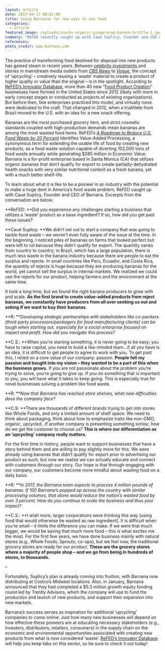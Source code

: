 ```yaml
---
layout: article
date: 2017-04-17 00:01:00
title: Going Barnanas for new ways to use food
categories:
  - article
featured_image: /uploads/snacks-organic-gingersnap-banana-brittle-1.jpg
summary: "ReFED recently caught up with Caue Suplicy, Founder and CEO of Barnana, to learn what its like being a pioneer in the 'edible upcycling' industry."
references:
photo_credit: www.barnana.com
---
```



The practice of transforming food destined for disposal into new products has gained steam in recent years. Between [celebrity investments](https://wtrmlnwtr.com/press) and stories in mainstream media outlets from [*CBS News*](http://www.cbsnews.com/news/startup-competition-a-launch-pad-for-culinary-entrepreneurs/) to [*Vogue*](http://www.vogue.com/13496700/juice-ugly-produce-food-waste-misfit/), the concept of ‘upcycling’ – creatively reusing a ‘waste’ material to create a product of higher quality or value than the original – is in the spotlight. According to [ReFED’s Innovator Database](www.refed.com/innovators), more than 40 new “[Food Product Creation](http://www.refed.com/tools/innovator-database/innovators#active_tab=innovatorList)” businesses have formed in the United States since 2012 (likely with more in early concept stages or conducted as projects of existing organizations). But before then, few enterprises practiced this model, and virtually none were dedicated to the craft. That changed in 2012, when a triathlete from Brazil moved to the U.S. with an idea for a new snack offering.

Bananas are the most purchased grocery item, and strict cosmetic standards coupled with high-production demands mean bananas are among the most wasted food items. ReFED’s [*A Roadmap to Reduce U.S. Food Waste by 20 Percent*](http://refed.com/download) identifies Value-Added Processing, a synonymous term for extending the usable life of food by creating new products, as a food waste solution capable of diverting 102,000 tons of food waste annually while generating $285 million in Economic Value. Barnana is a for-profit enterprise based in Santa Monica (CA) that utilizes organic bananas that don’t qualify for export to create partially-dehydrated health snacks with very similar nutritional content as a fresh banana, yet with a much better shelf-life.

To learn about what it is like to be a pioneer in an industry with the potential to make a huge dent in America’s food waste problem, ReFED caught up with Cau&eacute; Suplicy, Founder and CEO of Barnana. Excerpts from the conversation are below.

**ReFED:&nbsp;**Did you experience any challenges starting a business that utilizes a ‘waste’ product as a base ingredient? If so, how did you get past these issues?

**Cau&eacute; Suplicy:&nbsp;**We didn’t set out to start a company that was going to tackle food waste – we weren’t even fully aware of the issue at the time. In the beginning, I noticed piles of bananas on farms that looked perfect but were left to rot because they didn’t qualify for export. The quantity varies from country to country; in Brazil, which has a large population, there is much less waste in the banana industry because there are people to eat the surplus and rejects. In small countries like Peru, Ecuador, and Costa Rica, the quantity of rejects is huge because they are producing bananas for the world, yet cannot sell the surplus in internal markets. We realized we could use the rejects for our product, helping farmers and the environment at the same time.

It took a long time, but we found the right banana producers to grow with and scale. **As the first brand to create value-added products from reject bananas, we constantly have producers from all over seeking us out and asking if we want to buy their bananas.**

**R:&nbsp;***Developing strategic partnerships with stakeholders like co-packers (third-party processors/packagers for food manufacturing clients) can be tough when starting out, especially for a social enterprise focused on impact and profit. How did you navigate this process?*

**C.S.:&nbsp;**When you’re starting something, it is never going to be easy; you have to raise capital, you need to build a like-minded team…if all you have is an idea, it is difficult to get people to agree to work with you. To get past this, I relied on a core value of our company: passion. **People felt my passion and bought into my vision – they wanted to be a part of this when the business grows.** If you are not passionate about the problem you’re trying to solve, you’re going to give up. If you do something that is important to you, you will have what it takes to keep going. This is especially true for novel businesses solving a problem like food waste.

**R:&nbsp;***Now that Barnana has reached store shelves, what new difficulties does the company face?*

**C.S:&nbsp;**There are thousands of different brands trying to get into stores like Whole Foods, and only a limited amount of shelf space. We need to think about packaging, think about how to emphasize traits like non-GMO, organic, upcycled…if another company is presenting something similar, how do we get the customer to choose us? **This is where our differentiation as an ‘upcycling’ company really matters.**

For the first time in history, people want to support businesses that have a story behind them and are willing to pay slightly more for this. We were already using bananas that didn’t qualify for export prior to advertising our product as such, but now we realize we can actually educate and connect with customers through our story. Our hope is that through engaging with our company, our customers become more mindful about wasting food on a daily basis.

**R:&nbsp;***In 2017, the Barnana team expects to process 4 million pounds of bananas. If 100 Barnana’s popped up across the country with similar processing volumes, that alone would reduce the nation’s wasted food by over 3 percent. How do you continue to scale the business and thus your impact?*

**C.S.:&nbsp;**I wish more, larger corporations were thinking this way [using food that would otherwise be wasted as raw ingredient]. It is difficult when you’re small – it limits the difference you can make. If we were that much bigger, we would be saving that much more food – this is what excites me the most. For the first few years, we have done business mainly with natural stores (e.g., Whole Foods; Sprouts; co-ops), but we feel now, the traditional grocery stores are ready for our product. **These are the grocery stores where a majority of people shop – and we go from being in hundreds of stores, to thousands.**

–

Fortunately, Suplicy’s plan is already coming into fruition, with Barnana now distributing at Costco’s Midwest locations. Also, in January, Barnana announced that they had completed a $5.3 million growth equity funding round led by Trently Advisors, which the company will use to fund the production and launch of new products, and support their expansion into new markets.

Barnana’s success serves as inspiration for additional ‘upcycling’ companies to come online. Just how many new businesses will depend on how effective these pioneers are at educating necessary stakeholders (e.g., investors, distributors, retailers, consumers) in the supply chain on the economic and environmental opportunities associated with creating new products from what is now considered ‘waste’. [ReFED’s Innovator Database](www.refed.com/innovators) will help you keep tabs on this sector, so be sure to check it out today!